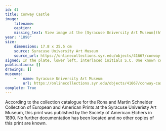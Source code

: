 ```yaml
---
id: 41
title: Conway Castle
image:
    filename: 
    caption: 
    missing_text: View image at the [Syracuse University Art Museum](https://onlinecollections.syr.edu/objects/41667/conway-castle)
year: "1890"
size:
    dimensions: 17.8 x 25.5 cm
    source: Syracuse University Art Museum
    source_url: https://onlinecollections.syr.edu/objects/41667/conway-castle
signed: In the plate, lower left, interlaced initials S.C. One known copy also hand-signed.
publications: []
drawings: []
museums: 
    -   name: Syracuse University Art Museum
        url: https://onlinecollections.syr.edu/objects/41667/conway-castle
complete: True
---
```

According to the collection catalogue for the Rona and Martin Schneider Collection of European and American Prints at the Syracuse Univeristy Art Museum, this print was published by the Society of American Etchers in 1890. No further documentation has been located and no other copies of this print are known.